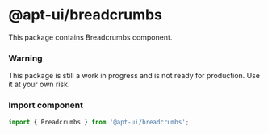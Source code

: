 # @apt-ui/breadcrumbs

This package contains Breadcrumbs component.

### Warning

This package is still a work in progress and is not ready for production. Use it at your own risk.

### Import component
```js
import { Breadcrumbs } from '@apt-ui/breadcrumbs';
```